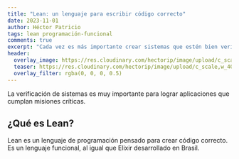 ```yaml
---
title: "Lean: un lenguaje para escribir código correcto"
date: 2023-11-01
author: Héctor Patricio
tags: lean programación-funcional
comments: true
excerpt: "Cada vez es más importante crear sistemas que estén bien verificados y que provean garantías sobre su funcionamiento. Lean te puede ayudar a lograrlo."
header:
  overlay_image: https://res.cloudinary.com/hectorip/image/upload/c_scale,w_1400/v1702275274/shubham-dhage-ONtKHht3aOE-unsplash_sgwtqx.jpg
  teaser: https://res.cloudinary.com/hectorip/image/upload/c_scale,w_400/v1702275274/shubham-dhage-ONtKHht3aOE-unsplash_sgwtqx.jpg
  overlay_filter: rgba(0, 0, 0, 0.5)
---
```


La verificación de sistemas es muy importante para lograr aplicaciones que cumplan misiones críticas.

## ¿Qué es Lean?

Lean es un lenguaje de programación pensado para crear código correcto. Es un lenguaje funcional, al igual que Elixir desarrollado en Brasil.




